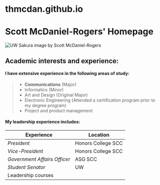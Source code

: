 # thmcdan.github.io

# Scott McDaniel-Rogers' Homepage

![UW Sakura image by Scott McDaniel-Rogers](IMG_4607.JPG "UW Sakura by Scott McDaniel-Rogers")

## Academic interests and experience:

#### I have extensive experience in the following areas of study:
>  - **Communications** (Major)
>  - Informatics (Minor)
>  - Art and Design (Original Major)
>  - Electronic Engineering (Attended a certification program prior to my degree program)
>  - Project and product management

#### My leadership experience includes:
| Experience | Location |
|------------|----------|
| *President* | Honors College SCC |
| *Vice-President* | Honors College SCC |
| *Government Affairs Officer* | ASG SCC |
| *Student Senator* | UW |
| Leadership courses |
